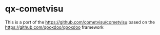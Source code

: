 # qx-cometvisu

This is a port of the https://github.com/cometvisu/cometvisu based on the https://github.com/qooxdoo/qooxdoo framework
